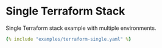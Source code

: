 # Single Terraform Stack

Single Terraform stack example with multiple environments.

~~~yaml
{% include "examples/terraform-single.yaml" %}
~~~
